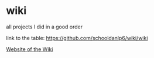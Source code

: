 # wiki
all projects I did in a good order

link to the table:
https://github.com/schooldanlp6/wiki/wiki

[Website of the Wiki](https://nlsn.cf/252)
